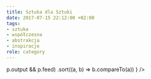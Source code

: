 ```yaml
---
title: Sztuka dla Sztuki
date: 2017-07-15 22:12:00 +02:00
tags:
- sztuka
- współczesna
- abstrakcja
- inspiracje
role: category
---
```


<div>
  <Feed pages={
    paramorph.categories['Sztuka dla Sztuki'].pages
      .filter(p => p.output && p.feed)
      .sort((a, b) => b.compareTo(a))
  } />
</div>


